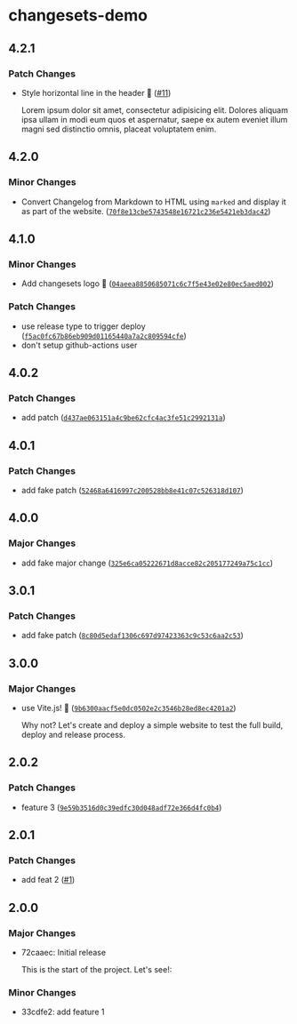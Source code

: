 # changesets-demo

## 4.2.1

### Patch Changes

- Style horizontal line in the header 💅 ([#11](https://github.com/sitek94/changesets-demo/pull/11))

  Lorem ipsum dolor sit amet, consectetur adipisicing elit. Dolores aliquam ipsa ullam in modi eum quos et aspernatur,
  saepe ex autem eveniet illum magni sed distinctio omnis, placeat voluptatem enim.

## 4.2.0

### Minor Changes

- Convert Changelog from Markdown to HTML using `marked` and display it as part of the website. ([`70f8e13cbe5743548e16721c236e5421eb3dac42`](https://github.com/sitek94/changesets-demo/commit/70f8e13cbe5743548e16721c236e5421eb3dac42))

## 4.1.0

### Minor Changes

- Add changesets logo 🦋
  ([`04aeea8850685071c6c7f5e43e02e80ec5aed002`](https://github.com/sitek94/changesets-demo/commit/04aeea8850685071c6c7f5e43e02e80ec5aed002))

### Patch Changes

- use release type to trigger deploy
  ([`f5ac0fc67b86eb909d01165440a7a2c809594cfe`](https://github.com/sitek94/changesets-demo/commit/f5ac0fc67b86eb909d01165440a7a2c809594cfe))
- don't setup github-actions user

## 4.0.2

### Patch Changes

- add patch
  ([`d437ae063151a4c9be62cfc4ac3fe51c2992131a`](https://github.com/sitek94/changesets-demo/commit/d437ae063151a4c9be62cfc4ac3fe51c2992131a))

## 4.0.1

### Patch Changes

- add fake patch
  ([`52468a6416997c200528bb8e41c07c526318d107`](https://github.com/sitek94/changesets-demo/commit/52468a6416997c200528bb8e41c07c526318d107))

## 4.0.0

### Major Changes

- add fake major change
  ([`325e6ca05222671d8acce82c205177249a75c1cc`](https://github.com/sitek94/changesets-demo/commit/325e6ca05222671d8acce82c205177249a75c1cc))

## 3.0.1

### Patch Changes

- add fake patch
  ([`8c80d5edaf1306c697d97423363c9c53c6aa2c53`](https://github.com/sitek94/changesets-demo/commit/8c80d5edaf1306c697d97423363c9c53c6aa2c53))

## 3.0.0

### Major Changes

- use Vite.js! 🚀
  ([`9b6300aacf5e0dc0502e2c3546b28ed8ec4201a2`](https://github.com/sitek94/changesets-demo/commit/9b6300aacf5e0dc0502e2c3546b28ed8ec4201a2))

  Why not? Let's create and deploy a simple website to test the full build, deploy and release process.

## 2.0.2

### Patch Changes

- feature 3
  ([`9e59b3516d0c39edfc30d048adf72e366d4fc0b4`](https://github.com/sitek94/changesets-demo/commit/9e59b3516d0c39edfc30d048adf72e366d4fc0b4))

## 2.0.1

### Patch Changes

- add feat 2 ([#1](https://github.com/sitek94/changesets-demo/pull/1))

## 2.0.0

### Major Changes

- 72caaec: Initial release

  This is the start of the project. Let's see!:

### Minor Changes

- 33cdfe2: add feature 1
